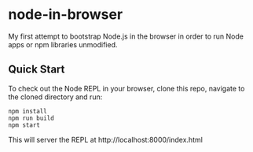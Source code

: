 # node-in-browser
My first attempt to bootstrap Node.js in the browser in order to run Node apps or npm libraries unmodified.

## Quick Start
To check out the Node REPL in your browser, clone this repo, navigate to the cloned directory and run:


```
npm install
npm run build
npm start
```

This will server the REPL at http://localhost:8000/index.html
